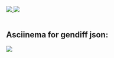 <a href="https://github.com/MYiLA/frontend-project-lvl1/actions">
  <img src="https://github.com/MYiLA/frontend-project-lvl1/workflows/node-ci/badge.svg" />
</a>

<a href="https://codeclimate.com/github/MYiLA/frontend-project-lvl1/maintainability">
  <img src="https://api.codeclimate.com/v1/badges/e7431b9c53d3f13c757a/maintainability" />
</a>

<br>
<br>

<h2>Asciinema for gendiff json:</h2>
<a href="https://asciinema.org/a/fh8RDVQfwX2sgzdMBb0e6iENM" target="_blank"><img src="https://asciinema.org/a/fh8RDVQfwX2sgzdMBb0e6iENM.svg" /></a>